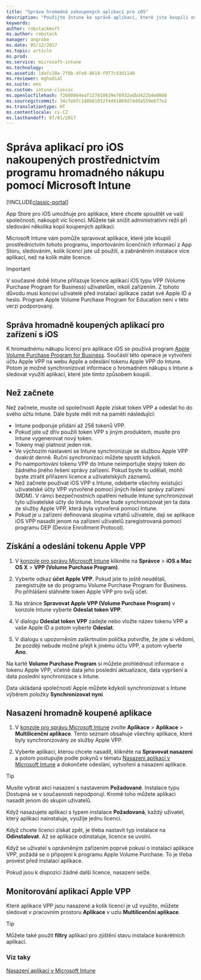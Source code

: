 ```yaml
---
title: "Správa hromadně zakoupených aplikací pro iOS"
description: "Použijte Intune ke správě aplikací, které jste koupili od Applu, importováním licenčních informací z App Storu, sledováním, kolik licencí jste už použili, a zabráněním instalace více aplikací, než na kolik máte licence."
keywords: 
author: robstackmsft
ms.author: robstack
manager: angrobe
ms.date: 05/12/2017
ms.topic: article
ms.prod: 
ms.service: microsoft-intune
ms.technology: 
ms.assetid: 1dafc28a-7f8b-4fe0-8619-f977c93d1140
ms.reviewer: mghadial
ms.suite: ems
ms.custom: intune-classic
ms.openlocfilehash: f2600864eaf127810639e76932adbd422b4e0008
ms.sourcegitcommit: 34cfebfc1d8b81032f4d41869d74dda559e677e2
ms.translationtype: HT
ms.contentlocale: cs-CZ
ms.lasthandoff: 07/01/2017
---
```

# <a name="manage-ios-apps-you-purchased-through-a-volume-purchase-program-with-microsoft-intune"></a>Správa aplikací pro iOS nakoupených prostřednictvím programu hromadného nákupu pomocí Microsoft Intune

[!INCLUDE[classic-portal](../includes/classic-portal.md)]

App Store pro iOS umožňuje pro aplikace, které chcete spouštět ve vaší společnosti, nakoupit víc licencí. Můžete tak snížit administrativní režii při sledování několika kopií koupených aplikací.

Microsoft Intune vám pomůže spravovat aplikace, které jste koupili prostřednictvím tohoto programu, importováním licenčních informací z App Storu, sledováním, kolik licencí jste už použili, a zabráněním instalace více aplikací, než na kolik máte licence.

> [!Important]
> V současné době Intune přiřazuje licence aplikací iOS typu VPP (Volume Purchase Program for Business) uživatelům, nikoli zařízením. Z tohoto důvodu musí koncoví uživatelé před instalací aplikace zadat své Apple ID a heslo.
> Program Apple Volume Purchase Program for Education není v této verzi podporovaný.

## <a name="manage-volume-purchased-apps-for-ios-devices"></a>Správa hromadně koupených aplikací pro zařízení s iOS
K hromadnému nákupu licencí pro aplikace iOS se používá program [Apple Volume Purchase Program for Business](http://www.apple.com/business/vpp/). Součástí této operace je vytvoření účtu Apple VPP na webu Apple a odeslání tokenu Apple VPP do Intune.  Potom je možné synchronizovat informace o hromadném nákupu s Intune a sledovat využití aplikací, které jste tímto způsobem koupili.

## <a name="before-you-start"></a>Než začnete
Než začnete, musíte od společnosti Apple získat token VPP a odeslat ho do svého účtu Intune. Dále byste měli mít na paměti následující:

* Intune podporuje přidání až 256 tokenů VPP.
* Pokud jste už dřív použili token VPP s jiným produktem, musíte pro Intune vygenerovat nový token.
* Tokeny mají platnost jeden rok.
* Ve výchozím nastavení se Intune synchronizuje se službou Apple VPP dvakrát denně. Ruční synchronizaci můžete spustit kdykoli.
* Po naimportování tokenu VPP do Intune neimportujte stejný token do žádného jiného řešení správy zařízení. Pokud byste to udělali, mohli byste ztratit přiřazení licence a uživatelských záznamů.
* Než začnete používat iOS VPP s Intune, odeberte všechny existující uživatelské účty VPP vytvořené pomocí jiných řešení správy zařízení (MDM). V rámci bezpečnostních opatření nebude Intune synchronizovat tyto uživatelské účty do Intune. Intune bude synchronizovat jen ta data ze služby Apple VPP, která byla vytvořená pomocí Intune.
* Pokud je u zařízení definovaná skupina vztahů uživatele, dají se aplikace iOS VPP nasadit jenom na zařízení uživatelů zaregistrovaná pomocí programu DEP (Device Enrollment Protocol).

## <a name="to-get-and-upload-an-apple-vpp-token"></a>Získání a odeslání tokenu Apple VPP

1.  V [konzole pro správu Microsoft Intune](https://manage.microsoft.com) klikněte na **Správce** &gt; **iOS a Mac OS X** &gt; **VPP (Volume Purchase Program)**.

2.  Vyberte odkaz **účet Apple VPP**. Pokud jste to ještě neudělali, zaregistrujte se do programu Volume Purchase Program for Business. Po přihlášení stáhněte token Apple VPP pro svůj účet.

3.  Na stránce **Spravovat Apple VPP (Volume Purchase Program)** v konzole Intune vyberte **Odeslat token VPP**.

4.  V dialogu **Odeslat token VPP** zadejte nebo vložte název tokenu VPP a vaše Apple ID a potom vyberte **Odeslat**.

5.  V dialogu s upozorněním zaškrtnutím políčka potvrďte, že jste si vědomi, že později nebude možné přejít k jinému účtu VPP, a potom vyberte **Ano**.

Na kartě **Volume Purchase Program** si můžete prohlédnout informace o tokenu Apple VPP, včetně data jeho poslední aktualizace, data vypršení a data poslední synchronizace s Intune.

Data ukládaná společností Apple můžete kdykoli synchronizovat s Intune výběrem položky **Synchronizovat nyní**.

## <a name="to-deploy-a-volume-purchased-app"></a>Nasazení hromadně koupené aplikace

1.  V [konzole pro správu Microsoft Intune](https://manage.microsoft.com) zvolte **Aplikace** &gt; **Aplikace** &gt; **Multilicenční aplikace**. Tento seznam obsahuje všechny aplikace, které byly synchronizovány ze služby Apple VPP.

2.  Vyberte aplikaci, kterou chcete nasadit, klikněte na **Spravovat nasazení** a potom postupujte podle pokynů v tématu [Nasazení aplikací v Microsoft Intune](deploy-apps-in-microsoft-intune.md) a dokončete odeslání, vytvoření a nasazení aplikace.

> [!TIP]
> Musíte vybrat akci nasazení s nastavením **Požadované**. Instalace typu Dostupná se v současnosti nepodporují. Kromě toho můžete aplikaci nasadit jenom do skupin uživatelů.

Když nasazujete aplikaci s typem instalace **Požadovaná**, každý uživatel, který aplikaci nainstaluje, využije jednu licenci.

Když chcete licenci získat zpět, je třeba nastavit typ instalace na **Odinstalovat**. Až se aplikace odinstaluje, licence se uvolní.

Když se uživatel s oprávněným zařízením poprvé pokusí o instalaci aplikace VPP, požádá se o připojení k programu Apple Volume Purchase. To je třeba provést před instalací aplikace.

Pokud jsou k dispozici žádné další licence, nasazení selže.

## <a name="to-monitor-apple-vpp-apps"></a>Monitorování aplikací Apple VPP
Které aplikace VPP jsou nasazené a kolik licencí je už využito, můžete sledovat v pracovním prostoru **Aplikace** v uzlu **Multilicenční aplikace**.

> [!TIP]
> Můžete také použít **filtry** aplikací pro zjištění stavu instalace konkrétních aplikací.

### <a name="see-also"></a>Viz taky
[Nasazení aplikací v Microsoft Intune](deploy-apps-in-microsoft-intune.md)
